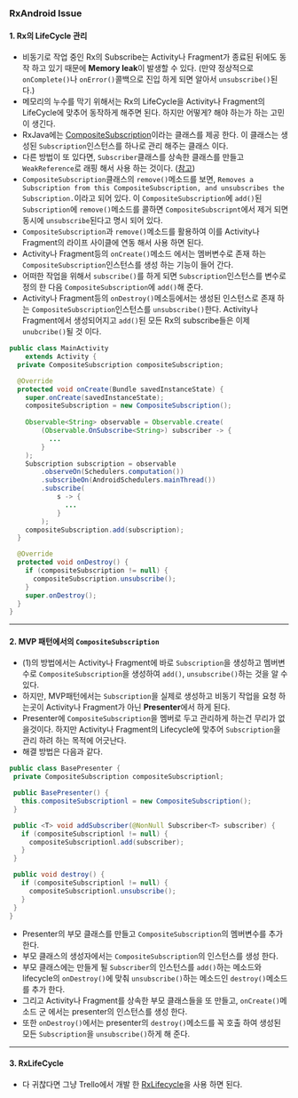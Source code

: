 ### RxAndroid Issue  
#### 1. Rx의 LifeCycle 관리  
- 비동기로 작업 중인 Rx의 Subscribe는 Activity나 Fragment가 종료된 뒤에도 동작 하고 있기 때문에 **Memory leak**이 발생할 수 있다. (만약 정상적으로 `onComplete()`나 `onError()`콜백으로 진입 하게 되면 알아서 `unsubscribe()`된다.)   
- 메모리의 누수를 막기 위해서는 Rx의 LifeCycle을 Activity나 Fragment의 LifeCycle에 맞추어 동작하게 해주면 된다. 하지만 어떻게? 해야 하는가 하는 고민이 생긴다.   
- RxJava에는 [CompositeSubscription](http://reactivex.io/RxJava/javadoc/rx/subscriptions/CompositeSubscription.html)이라는 클래스를 제공 한다. 이 클래스는 생성된 `Subscription`인스턴스를 하나로 관리 해주는 클래스 이다.  
- 다른 방법이 또 있다면, `Subscriber`클래스를 상속한 클래스를 만들고 `WeakReference`로 래핑 해서 사용 하는 것이다. ([참고](http://www.philosophicalhacker.com/2015/03/24/how-to-keep-your-rxjava-subscribers-from-leaking/))  
- `CompositeSubscription`클래스의 `remove()`메소드를 보면, `Removes a Subscription from this CompositeSubscription, and unsubscribes the Subscription.`이라고 되어 있다. 이 `CompositeSubscription`에 `add()`된 `Subscription`에 `remove()`메소드를 콜하면 `CompositeSubscripnt`에서 제거 되면 동시에 `unsubscribe`된다고 명시 되어 있다.  
- `CompositeSubscription`과 `remove()`메소드를 활용하여 이를 Activity나 Fragment의 라이프 사이클에 연동 해서 사용 하면 된다. 
- Activity나 Fragment등의 `onCreate()`메소드 에서는 멤버변수로 존재 하는 `CompositeSubscription`인스턴스를 생성 하는 기능이 들어 간다.  
- 어떠한 작업을 위해서 `subscribe()`를 하게 되면 `Subscription`인스턴스를 변수로 정의 한 다음 `CompositeSubscription`에 `add()`해 준다.  
- Activity나 Fragment등의 `onDestroy()`메소등에서는 생성된 인스턴스로 존재 하는 `CompositeSubscription`인스턴스를 `unsubscribe()`한다. Activity나 Fragment에서 생성되어지고 `add()`된 모든 Rx의 subscribe들은 이제 `unubcribe()`될 것 이다.  
```java
public class MainActivity
    extends Activity {
  private CompositeSubscription compositeSubscription;

  @Override
  protected void onCreate(Bundle savedInstanceState) {
    super.onCreate(savedInstanceState);
    compositeSubscription = new CompositeSubscription();
    
    Observable<String> observable = Observable.create(
        (Observable.OnSubscribe<String>) subscriber -> {
          ...
        }
    );
    Subscription subscription = observable
        .observeOn(Schedulers.computation())
        .subscribeOn(AndroidSchedulers.mainThread())
        .subscribe(
            s -> {
              ...
            }
        );
    compositeSubscription.add(subscription);
  }

  @Override
  protected void onDestroy() {
    if (compositeSubscription != null) {
      compositeSubscription.unsubscribe();
    }
    super.onDestroy();
  }
}
```

----  
#### 2. MVP 패턴에서의 `CompositeSubscription`   
 - (1)의 방법에서는 Activity나 Fragment에 바로 `Subscription`을 생성하고 멤버변수로 `CompositeSubscription`을 생성하여 `add()`, `unsubscribe()`하는 것을 알 수 있다. 
 - 하지만, MVP패턴에서는 `Subscription`을 실제로 생성하고 비동기 작업을 요청 하는곳이 Activity나 Fragment가 아닌 **Presenter**에서 하게 된다. 
 - Presenter에 `CompositeSubscription`을 멤버로 두고 관리하게 하는건 무리가 없을것이다. 하지만 Activity나 Fragment의 Lifecycle에 맞추어 `Subscription`을 관리 하려 하는 목적에 어긋난다.  
 - 해결 방법은 다음과 같다.  
 ```java
 public class BasePresenter {
  private CompositeSubscription compositeSubscriptionl;

  public BasePresenter() {
    this.compositeSubscriptionl = new CompositeSubscription();
  }

  public <T> void addSubscriber(@NonNull Subscriber<T> subscriber) {
    if (compositeSubscriptionl != null) {
      compositeSubscriptionl.add(subscriber);
    }
  }

  public void destroy() {
    if (compositeSubscriptionl != null) {
      compositeSubscriptionl.unsubscribe();
    }
  }
}
```  
- Presenter의 부모 클래스를 만들고 `CompositeSubscription`의 멤버변수를 추가 한다.  
- 부모 클래스의 생성자에서는 `CompositeSubscription`의 인스턴스를 생성 한다.  
- 부모 클래스에는 만들게 될 `Subscriber`의 인스턴스를 `add()`하는 메소드와 lifecycle의 `onDestroy()`에 맞춰 `unsubscribe()`하는 메소드인 `destroy()`메소드를 추가 한다. 
- 그리고 Activity나 Fragment를 상속한 부모 클래스들을 또 만들고, `onCreate()`메소드 군 에서는 presenter의 인스턴스를 생성 한다.  
- 또한 `onDestroy()`에서는 presenter의 `destroy()`메소드를 꼭 호출 하여 생성된 모든 `Subscription`을 `unsubscribe()`하게 해 준다.  

----
#### 3. RxLifeCycle  
- 다 귀찮다면 그냥 Trello에서 개발 한 [RxLifecycle](https://github.com/trello/RxLifecycle)을 사용 하면 된다.  
